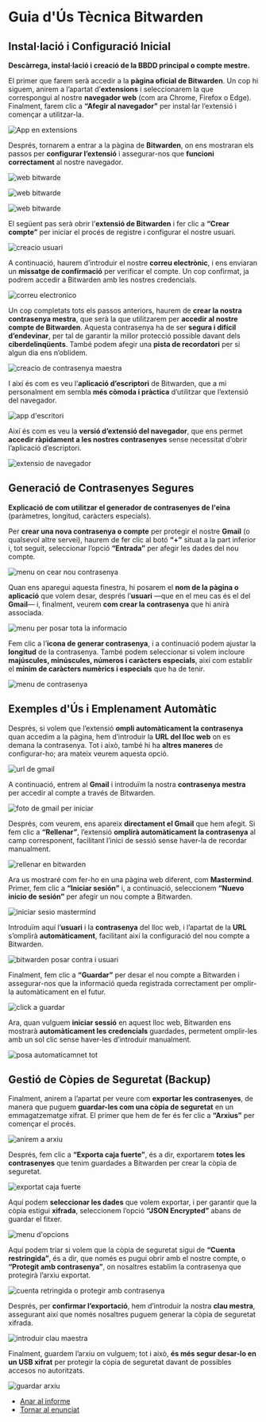 # **Guia d'Ús Tècnica Bitwarden**


## Instal·lació i Configuració Inicial
**Descàrrega, instal·lació i creació de la BBDD principal o compte mestre.**

El primer que farem serà accedir a la **pàgina oficial de Bitwarden**. Un cop hi siguem, anirem a l’apartat d’**extensions** i seleccionarem la que correspongui al nostre **navegador web** (com ara Chrome, Firefox o Edge). Finalment, farem clic a **“Afegir al navegador”** per instal·lar l’extensió i començar a utilitzar-la.

![App en extensions](img/1.png)

Després, tornarem a entrar a la pàgina de **Bitwarden**, on ens mostraran els passos per **configurar l’extensió** i assegurar-nos que **funcioni correctament** al nostre navegador.

![web bitwarde](img/2.png)

![web bitwarde](img/3.png)

![web bitwarde](img/4.png)

El següent pas serà obrir l’**extensió de Bitwarden** i fer clic a **“Crear compte”** per iniciar el procés de registre i configurar el nostre usuari.  

![creacio usuari](img/5.png)

A continuació, haurem d’introduir el nostre **correu electrònic**, i ens enviaran un **missatge de confirmació** per verificar el compte. Un cop confirmat, ja podrem accedir a Bitwarden amb les nostres credencials.  

![correu electronico](img/6.png)

Un cop completats tots els passos anteriors, haurem de **crear la nostra contrasenya mestra**, que serà la que utilitzarem per **accedir al nostre compte de Bitwarden**. Aquesta contrasenya ha de ser **segura i difícil d’endevinar**, per tal de garantir la millor protecció possible davant dels **ciberdelinqüents**. També podem afegir una **pista de recordatori** per si algun dia ens n’oblidem.  

![creacio de contrasenya maestra](img/7.png)

I així és com es veu l’**aplicació d’escriptori** de Bitwarden, que a mi personalment em sembla **més còmoda i pràctica** d’utilitzar que l’extensió del navegador.  

![app d'escritori](img/8.png)

Així és com es veu la **versió d’extensió del navegador**, que ens permet **accedir ràpidament a les nostres contrasenyes** sense necessitat d’obrir l’aplicació d’escriptori.  

![extensio de navegador](img/25.png)

## Generació de Contrasenyes Segures
**Explicació de com utilitzar el generador de contrasenyes de l'eina** (paràmetres, longitud, caràcters especials).

Per **crear una nova contrasenya o compte** per protegir el nostre **Gmail** (o qualsevol altre servei), haurem de fer clic al botó **“+”** situat a la part inferior i, tot seguit, seleccionar l’opció **“Entrada”** per afegir les dades del nou compte.  

![menu on cear nou contrasenya](img/9.png)

Quan ens aparegui aquesta finestra, hi posarem el **nom de la pàgina o aplicació** que volem desar, després l’**usuari** —que en el meu cas és el del **Gmail**— i, finalment, veurem **com crear la contrasenya** que hi anirà associada.  

![menu per posar tota la informacio](img/11.png)

Fem clic a l’**icona de generar contrasenya**, i a continuació podem ajustar la **longitud** de la contrasenya. També podem seleccionar si volem incloure **majúscules, minúscules, números i caràcters especials**, així com establir el **mínim de caràcters numèrics i especials** que ha de tenir.  

![menu de contrasenya](img/10.png)

## Exemples d'Ús i Emplenament Automàtic

Després, si volem que l’extensió **ompli automàticament la contrasenya** quan accedim a la pàgina, hem d’introduir la **URL del lloc web** on es demana la contrasenya. Tot i això, també hi ha **altres maneres** de configurar-ho; ara mateix veurem aquesta opció.  

![url de gmail](img/15.png)

A continuació, entrem al **Gmail** i introduïm la nostra **contrasenya mestra** per accedir al compte a través de Bitwarden.  

![foto de gmail per iniciar](img/12.png)

Després, com veurem, ens apareix **directament el Gmail** que hem afegit. Si fem clic a **“Rellenar”**, l’extensió **omplirà automàticament la contrasenya** al camp corresponent, facilitant l’inici de sessió sense haver-la de recordar manualment.  

![rellenar en bitwarden](img/13.png)

Ara us mostraré com fer-ho en una pàgina web diferent, com **Mastermind**. Primer, fem clic a **“Iniciar sesión”** i, a continuació, seleccionem **“Nuevo inicio de sesión”** per afegir un nou compte a Bitwarden.

![iniciar sesio mastermind](img/14.png)

Introduïm aquí l’**usuari** i la **contrasenya** del lloc web, i l’apartat de la **URL** s’omplirà **automàticament**, facilitant així la configuració del nou compte a Bitwarden.  

![bitwarden posar contra i usuari](img/16.png)

Finalment, fem clic a **“Guardar”** per desar el nou compte a Bitwarden i assegurar-nos que la informació queda registrada correctament per omplir-la automàticament en el futur.  

![click a guardar](img/17.png)

Ara, quan vulguem **iniciar sessió** en aquest lloc web, Bitwarden ens mostrarà **automàticament les credencials** guardades, permetent omplir-les amb un sol clic sense haver-les d’introduir manualment.  

![posa automaticamnet tot](img/18.png)

## Gestió de Còpies de Seguretat (Backup)

Finalment, anirem a l’apartat per veure com **exportar les contrasenyes**, de manera que puguem **guardar-les com una còpia de seguretat** en un emmagatzematge xifrat. El primer que hem de fer és fer clic a **“Arxius”** per començar el procés.  

![anirem a arxiu](img/19.png)

Després, fem clic a **“Exporta caja fuerte”**, és a dir, exportarem **totes les contrasenyes** que tenim guardades a Bitwarden per crear la còpia de seguretat.  

![exportat caja fuerte](img/20.png)

Aquí podem **seleccionar les dades** que volem exportar, i per garantir que la còpia estigui **xifrada**, seleccionem l’opció **“JSON Encrypted”** abans de guardar el fitxer. 

![menu d'opcions](img/21.png)

Aquí podem triar si volem que la còpia de seguretat sigui de **“Cuenta restringida”**, és a dir, que només es pugui obrir amb el nostre compte, o **“Protegit amb contrasenya”**, on nosaltres establim la contrasenya que protegirà l’arxiu exportat.  

![cuenta retringida o protegir amb contrasenya](img/22.png)

Després, per **confirmar l’exportació**, hem d’introduir la nostra **clau mestra**, assegurant així que només nosaltres puguem generar la còpia de seguretat xifrada.  

![introduir clau maestra](img/23.png)

Finalment, guardem l’arxiu on vulguem; tot i això, **és més segur desar-lo en un USB xifrat** per protegir la còpia de seguretat davant de possibles accesos no autoritzats.  

![guardar arxiu](img/24.png)

- [Anar al informe](informe.md)
- [Tornar al enunciat](informe.md)

